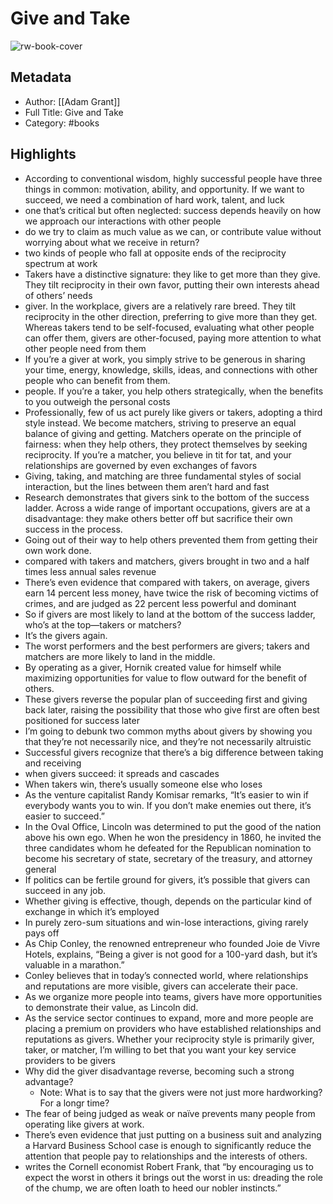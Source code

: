# Give and Take

![rw-book-cover](https://is4-ssl.mzstatic.com/image/thumb/Publication118/v4/9f/ce/d4/9fced421-5687-1724-6391-62716d446f47/9780297869825.jpg/1400x0w.jpg)

## Metadata
- Author: [[Adam Grant]]
- Full Title: Give and Take
- Category: #books

## Highlights
- According to conventional wisdom, highly successful people have three things in common: motivation, ability, and opportunity. If we want to succeed, we need a combination of hard work, talent, and luck
- one that’s critical but often neglected: success depends heavily on how we approach our interactions with other people
- do we try to claim as much value as we can, or contribute value without worrying about what we receive in return?
- two kinds of people who fall at opposite ends of the reciprocity spectrum at work
- Takers have a distinctive signature: they like to get more than they give. They tilt reciprocity in their own favor, putting their own interests ahead of others’ needs
- giver. In the workplace, givers are a relatively rare breed. They tilt reciprocity in the other direction, preferring to give more than they get. Whereas takers tend to be self-focused, evaluating what other people can offer them, givers are other-focused, paying more attention to what other people need from them
- If you’re a giver at work, you simply strive to be generous in sharing your time, energy, knowledge, skills, ideas, and connections with other people who can benefit from them.
- people. If you’re a taker, you help others strategically, when the benefits to you outweigh the personal costs
- Professionally, few of us act purely like givers or takers, adopting a third style instead. We become matchers, striving to preserve an equal balance of giving and getting. Matchers operate on the principle of fairness: when they help others, they protect themselves by seeking reciprocity. If you’re a matcher, you believe in tit for tat, and your relationships are governed by even exchanges of favors
- Giving, taking, and matching are three fundamental styles of social interaction, but the lines between them aren’t hard and fast
- Research demonstrates that givers sink to the bottom of the success ladder. Across a wide range of important occupations, givers are at a disadvantage: they make others better off but sacrifice their own success in the process.
- Going out of their way to help others prevented them from getting their own work done.
- compared with takers and matchers, givers brought in two and a half times less annual sales revenue
- There’s even evidence that compared with takers, on average, givers earn 14 percent less money, have twice the risk of becoming victims of crimes, and are judged as 22 percent less powerful and dominant
- So if givers are most likely to land at the bottom of the success ladder, who’s at the top—takers or matchers?
- It’s the givers again.
- The worst performers and the best performers are givers; takers and matchers are more likely to land in the middle.
- By operating as a giver, Hornik created value for himself while maximizing opportunities for value to flow outward for the benefit of others.
- These givers reverse the popular plan of succeeding first and giving back later, raising the possibility that those who give first are often best positioned for success later
- I’m going to debunk two common myths about givers by showing you that they’re not necessarily nice, and they’re not necessarily altruistic
- Successful givers recognize that there’s a big difference between taking and receiving
- when givers succeed: it spreads and cascades
- When takers win, there’s usually someone else who loses
- As the venture capitalist Randy Komisar remarks, “It’s easier to win if everybody wants you to win. If you don’t make enemies out there, it’s easier to succeed.”
- In the Oval Office, Lincoln was determined to put the good of the nation above his own ego. When he won the presidency in 1860, he invited the three candidates whom he defeated for the Republican nomination to become his secretary of state, secretary of the treasury, and attorney general
- If politics can be fertile ground for givers, it’s possible that givers can succeed in any job.
- Whether giving is effective, though, depends on the particular kind of exchange in which it’s employed
- In purely zero-sum situations and win-lose interactions, giving rarely pays off
- As Chip Conley, the renowned entrepreneur who founded Joie de Vivre Hotels, explains, “Being a giver is not good for a 100-yard dash, but it’s valuable in a marathon.”
- Conley believes that in today’s connected world, where relationships and reputations are more visible, givers can accelerate their pace.
- As we organize more people into teams, givers have more opportunities to demonstrate their value, as Lincoln did.
- As the service sector continues to expand, more and more people are placing a premium on providers who have established relationships and reputations as givers. Whether your reciprocity style is primarily giver, taker, or matcher, I’m willing to bet that you want your key service providers to be givers
- Why did the giver disadvantage reverse, becoming such a strong advantage?
    - Note: What is to say that the givers were not just more hardworking? For a longr time?
- The fear of being judged as weak or naïve prevents many people from operating like givers at work.
- There’s even evidence that just putting on a business suit and analyzing a Harvard Business School case is enough to significantly reduce the attention that people pay to relationships and the interests of others.
- writes the Cornell economist Robert Frank, that “by encouraging us to expect the worst in others it brings out the worst in us: dreading the role of the chump, we are often loath to heed our nobler instincts.”
